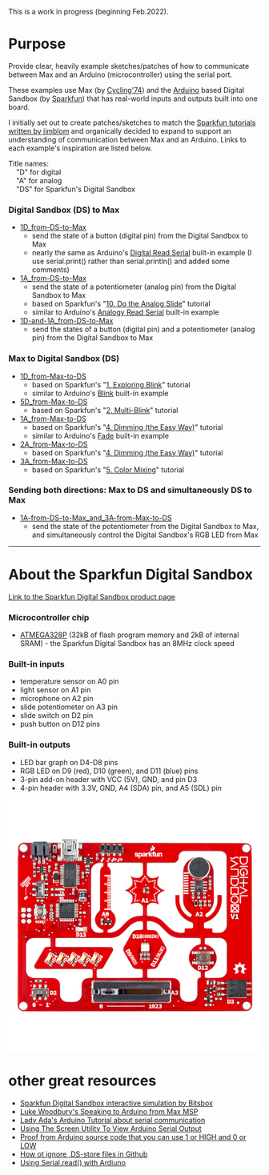 This is a work in progress (beginning Feb.2022).

# Purpose

Provide clear, heavily example sketches/patches of how to communicate between Max and an Arduino (microcontroller) using the serial port.

These examples use Max (by [Cycling'74](https://cycling74.com)) and the [Arduino](https://www.arduino.cc) based Digital Sandbox (by [Sparkfun](https://www.sparkfun.com/products/12651)) that has real-world inputs and outputs built into one board.

I initially set out to create patches/sketches to match the [Sparkfun tutorials written by jimblom](https://learn.sparkfun.com/tutorials/digital-sandbox-arduino-companion) and organically decided to expand to support an understanding of communication between Max and an Arduino. Links to each example's inspiration are listed below.

Title names:<br/>
&nbsp;&nbsp;&nbsp;&nbsp;"D" for digital<br/>
&nbsp;&nbsp;&nbsp;&nbsp;"A" for analog<br/>
&nbsp;&nbsp;&nbsp;&nbsp;"DS" for Sparkfun's Digital Sandbox

### Digital Sandbox (DS) to Max
  - [1D_from-DS-to-Max](/1D_from-DS-to-Max)
    - send the state of a button (digital pin) from the Digital Sandbox to Max
    - nearly the same as Arduino's [Digital Read Serial](https://www.arduino.cc/en/Tutorial/BuiltInExamples/DigitalReadSerial) built-in example (I use serial.print() rather than serial.println() and added some comments)
  - [1A_from-DS-to-Max](/1A_from-DS-to-Max)
    - send the state of a potentiometer (analog pin) from the Digital Sandbox to Max
    - based on Sparkfun's "[10. Do the Analog Slide](https://learn.sparkfun.com/tutorials/digital-sandbox-arduino-companion/10-do-the-analog-slide)" tutorial
    - similar to Arduino's [Analogy Read Serial](https://www.arduino.cc/en/Tutorial/BuiltInExamples/AnalogReadSerial) built-in example
  - [1D-and-1A_from-DS-to-Max](/1D-and-1A_from-DS-to-Max)
    - send the states of a button (digital pin) and a potentiometer (analog pin) from the Digital Sandbox to Max

### Max to Digital Sandbox (DS)
  - [1D_from-Max-to-DS](/1D_from-Max-to-DS)
    - based on Sparkfun's "[1. Exploring Blink](https://learn.sparkfun.com/tutorials/digital-sandbox-arduino-companion/1-exploring-blink)" tutorial
    - similar to Arduino's [Blink](https://www.arduino.cc/en/Tutorial/BuiltInExamples/Blink) built-in example
  - [5D_from-Max-to-DS](/5D_from-Max-to-DS)
    - based on Sparkfun's "[2. Multi-Blink](https://learn.sparkfun.com/tutorials/digital-sandbox-arduino-companion/2-multi-blink)" tutorial
  - [1A_from-Max-to-DS](/1A_from-Max-to-DS)
    - based on Sparkfun's "[4. Dimming (the Easy Way)](https://learn.sparkfun.com/tutorials/digital-sandbox-arduino-companion/4-dimming-the-easy-way)" tutorial
    - similar to Arduino's [Fade](https://www.arduino.cc/en/Tutorial/BuiltInExamples/Fade) built-in example
  - [2A_from-Max-to-DS](/2A_from-Max-to-DS)
    - based on Sparkfun's "[4. Dimming (the Easy Way)](https://learn.sparkfun.com/tutorials/digital-sandbox-arduino-companion/4-dimming-the-easy-way)" tutorial
  - [3A_from-Max-to-DS](/3A_from-Max-to-DS)
    - based on Sparkfun's "[5. Color Mixing](https://learn.sparkfun.com/tutorials/digital-sandbox-arduino-companion/5-color-mixing)" tutorial

### Sending both directions: Max to DS and simultaneously DS to Max
  - [1A-from-DS-to-Max_and_3A-from-Max-to-DS](/1A-from-DS-to-Max_and_3A-from-Max-to-DS)
    - send the state of the potentiometer from the Digital Sandbox to Max, and simultaneously control the Digital Sandbox's RGB LED from Max

<hr>

# About the Sparkfun Digital Sandbox

[Link to the Sparkfun Digital Sandbox product page](https://www.sparkfun.com/products/12651)

### Microcontroller chip
- [ATMEGA328P](https://www.microchip.com/en-us/product/ATmega328P) (32kB of flash program memory and 2kB of internal SRAM) - the Sparkfun Digital Sandbox has an 8MHz clock speed

### Built-in inputs
- temperature sensor on A0 pin
- light sensor on A1 pin
- microphone on A2 pin
- slide potentiometer on A3 pin
- slide switch on D2 pin
- push button on D12 pins

### Built-in outputs
- LED bar graph on D4-D8 pins
- RGB LED on D9 (red), D10 (green), and D11 (blue) pins
- 3-pin add-on header with VCC (5V), GND, and pin D3
- 4-pin header with 3.3V, GND, A4 (SDA) pin, and A5 (SDL) pin

![photo of the Sparkfun Digital Sandbox](/media/Digital_Sandbox.jpeg)

# other great resources
- [Sparkfun Digital Sandbox interactive simulation by Bitsbox](http://sparkfun.codepops.com/)
- [Luke Woodbury's Speaking to Arduino from Max MSP](https://www.dotlib.org/arduino-workshop-9)
- [Lady Ada's Arduino Tutorial about serial communication](http://www.ladyada.net/learn/arduino/lesson4.html)
- [Using The Screen Utility To View Arduino Serial Output](https://www.woolseyworkshop.com/2020/08/07/quick-tip-using-the-screen-utility-to-view-arduino-serial-output/)
- [Proof from Arduino source code that you can use 1 or HIGH and 0 or LOW](https://github.com/arduino/ArduinoCore-avr/blob/master/cores/arduino/Arduino.h#L40-L41)
- [How ot ignore ,DS-store files in Github](https://code.likeagirl.io/how-to-get-rid-of-ds-store-and-node-modules-in-git-repositories-d37b8a391247)
- [Using Serial.read() with Ardiuno](https://www.programmingelectronics.com/serial-read/)
